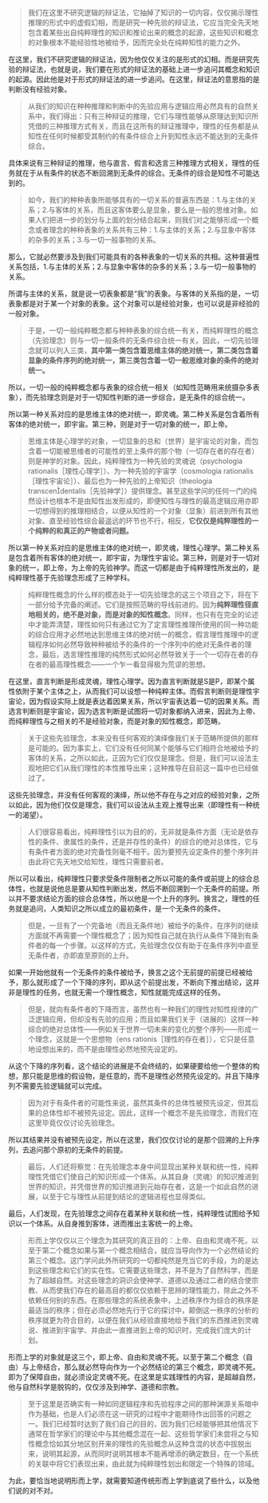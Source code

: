 <blockquote>我们在这里不研究逻辑的辩证法，它抽掉了知识的一切内容，仅仅揭示理性推理的形式中的虚假幻相，而是研究一种先验的辩证法，它应当完全先天地包含着某些出自纯粹理性的知识和推论出来的概念的起源，这些知识和概念的对象根本不能经验性地被给予，因而完全处在纯粹知性的能力之外。</blockquote><p>在这里，我们不研究逻辑的辩证法，因为他仅仅关注的是形式的幻相。而是研究先验的辩证法，也就是说，我们要在形式的辩证法的基础上进一步追问其概念和知识的起源。因此他是对于形式的辩证法的进一步追问。在这里，辩证法的意思指的是判断没有经验对象。</p><blockquote>从我们的知识在种种推理和判断中的先验应用与逻辑应用必然具有的自然关系中，我们得出：只有三种辩证的推理，它们与理性能够从原理达到知识所凭借的三种推理方式有关，而且在这所有的辩证推理中，理性的任务都是从知性在任何时候都受其制约的有条件综合上升到知性永远不能达到的无条件综合。</blockquote><p>具体来说有三种辩证的推理，他与直言、假言和选言三种推理方式相关，理性的任务就在于从有条件的状态不断回溯到无条件的综合。无条件的综合是知性不可能达到的。</p><blockquote>如今，我们的种种表象所能够具有的一切关系的普遍东西是：1.与主体的关系；2.与客体的关系，而且这客体要么是显象，要么是一般的思维对象。如果人们把进一步的划分与上面的划分结合起来，则我们对之能够形成一个概念或者理念的种种表象的关系共有三种：1.与主体的关系；2.与显象中客体的杂多的关系；3.与一切一般事物的关系。</blockquote><p>那么，它就必然要涉及到我们可能具有的各种表象的一切关系的共相。这种普遍性关系包括，1.与主体的关系；2.与显象中客体的杂多的关系；3.与一切一般事物的关系。</p><p>所谓与主体的关系，就是说一切表象都是“我”的表象。与客体的关系指的是，一切表象都是对于某一个对象的表象。这个对象可以是经验对象，也可以说是非经验的一般对象。</p><blockquote>于是，一切一般纯粹概念都与种种表象的综合统一有关，而纯粹理性的概念（先验理念）则与一切一般条件的无条件综合统一有关。因此，一切先验理念就可以列入三类，<b>其中第一类包含着思维主体的绝对统一，第二类包含着显象的条件序列的绝对统一，第三类包含着一切一般思维对象的条件的绝对统一。</b></blockquote><p>所以，一切一般的纯粹概念都与表象的综合统一相关（如知性范畴用来统摄杂多表象），而先验理念则是对于一切知性判断的进一步综合，是无条件的综合统一。</p><p>所以第一种关系对应的是思维主体的绝对统一，即灵魂。第二种关系是包含着所有客体的绝对统一，即宇宙。第三种，则是对于一切对象的统一，即上帝。</p><blockquote>思维主体是心理学的对象，一切显象的总和（世界）是宇宙论的对象，而包含着一切能被思维者的可能性的至上条件的那个物（一切存在者的存在者）则是神学的对象。因此，纯粹理性为一种先验的灵魂说（psychologia rationalis［理性心理学］）、为一种先验的宇宙学（cosmologia rationalis［理性宇宙论］）、最后也为一种先验的上帝知识（theologia transcendentalis［先验神学］）提供理念。甚至这些学问的任何一门的纯然设计也根本不是由知性出发形成的，即便知性与理性的最高逻辑应用亦即一切想得到的推理相结合，以便从知性的一个对象（显象）前进到所有其他对象、直至经验性综合最遥远的环节也不行，相反，<b>它仅仅是纯粹理性的一个纯粹的和真正的产物或者问题。</b></blockquote><p>所以第一种关系对应的是思维主体的绝对统一，即灵魂，理性心理学。第二种关系是包含着所有客体的绝对统一，即宇宙，为理性宇宙论。第三种，则是对于一切对象的统一，即上帝，为上帝的先验神学。而这一切都是由于纯粹理性所发出的，是纯粹理性基于先验理念形成了三种学科。</p><blockquote>纯粹理性概念的什么样的模态处于一切先验理念的这三个项目之下，将在下一部分给予完备的阐述。它们是按照范畴的导线前进的。因为<b>纯粹理性径直地相关的，绝不是对象，而是对象的知性概念</b>。同样，也只有在完全的论述中才能弄清楚，理性如何只有通过它为了定言理性推理所使用的同一种功能的综合应用才必然地达到思维主体的绝对统一的概念，假言理性推理中的逻辑程序如何必然导致种种被给予的条件的一个序列中的绝对无条件者的理念，最后，选言理性推理的纯然形式如何必然导致关于一个一切存在者的存在者的最高理性概念——一个乍一看显得极为荒谬的思想。</blockquote><p>在这里，直言判断是形成灵魂，理性心理学。因为直言判断就是S是P，即某个属性依附于某个主体之上，从而我们可以设想一种纯粹主体。而假言判断则是理性宇宙论，因为假设实际上就是表达着因果关系，所以宇宙表达着一切的因果关系。而选言判断则是宇宙论，因为选言判断是试图将一切对象都纳入进来，因此为上帝、而纯粹理性与之相关的不是经验对象，而是对象的知性概念，即范畴。</p><blockquote>关于这些先验理念，本来没有任何客观的演绎像我们关于范畴所提供的那样是可能的。因为事实上，它们没有任何同某个能够与它们相符合地被给予的客体的关系，之所以如此，正因为它们仅仅是理念。但是，我们可以设法主观地把它们从我们理性的本性推导出来；这种推导在目前这一篇中也已经做过了。</blockquote><p>这些先验理念，并没有任何客观的演绎，所以他不存在与之对应的经验对象，之所以如此，因为他们仅仅是理念，我们可以设法从主观上推导出来（即理性有一种统一的渴望）。</p><blockquote>人们很容易看出，纯粹理性引以为目的的，无非就是条件方面（无论是依存性的条件、隶属性的条件，还是并存性的条件）的综合的绝对总体性，它与有条件者方面的绝对完备性则毫不相干。因为要预先设定条件的整个序列并由此将它先天地交给知性，理性只需要前者。</blockquote><p>所以可以看出，纯粹理性只要求受条件限制者之所以可能的条件或前提上的综合总体性，也就是说他总是要从知性判断出发，然后不断回溯到一个无条件的前提。所以并不要求结论方面的综合总体性，所以他是一个上升的序列。换言之，理性的任务就是追问，人类知识之所以成立的最初条件，是一个无条件的条件。</p><blockquote>但是，一旦有了一个完备地（而且无条件地）被给予的条件，在序列的继续方面就不再需要一个理性概念了；因为知性自己就在执行从条件下降到有条件者的每一个步骤。以这样的方式，先验理念仅仅有助于在条件序列中直至无条件者，亦即直至原则的上升。</blockquote><p>如果一开始他就有一个无条件的条件被给予，换言之这个无前提的前提已经被给予，那么就形成了一个下降的序列，即从这个前提出发，不断向下推出结论，这并非是理性的任务，也就无需一个理性概念，知性就能完成这样的任务。</p><blockquote>但是，就向有条件者的下降而言，虽然也有一种我们的理性对知性规律的广泛逻辑应用，但却没有先验的应用；而且如果我们关于（进展的）这样一种综合的绝对总体性——例如关于世界一切未来的变化的整个序列——形成一个理念，这就是一个思想物（ens rationis［理性的存在者］），它只是任意地设想出来的，而不是由理性必然地预先设定的。</blockquote><p>从这个下降的序列看，这个结论的进展是不会终结的，如果硬要给他一个整体的构想，那只能是思维的假设物，是任意的，而不是理性必然预先设定的。并且下降序列不需要先验逻辑就可以完成。</p><blockquote>因为对于有条件者的可能性来说，虽然其条件的总体性被预先设定，但其后果的总体性却不被预先设定。因此，这样一个概念不是先验理念，而我们在这里毕竟仅仅讨论先验理念。</blockquote><p>所以其结果并没有被预先设定，所以在这里，我们仅仅讨论的是那个回溯的上升序列，去追问那个原初的无条件的前提。</p><blockquote>最后，人们还将察觉：在先验理念本身中间显现出某种关联和统一性，纯粹理性凭借它们使自己的知识形成一个体系。从其自身（灵魂）的知识推进到世界的知识，并凭借世界的知识推进到元始存在者，这是一个如此自然的进展，以至于它与理性从前提到结论的逻辑进程也显得类似。</blockquote><p>最后，人们发现，在先验理念之间存在着某种关联和统一性，纯粹理性试图给予知识以一个体系。从自身推到客体，进而推出主客统一的上帝。</p><blockquote>形而上学仅仅以三个理念为其研究的真正目的：上帝、自由和灵魂不死，以至于第二个概念如果与第一个概念相结合，就应当导向作为一个必然结论的第三个概念。这门学问此外所研究的一切都纯然是充当它的手段，为的是达到这些理念和它们的实在性。它需要这些理念，并不是为了自然科学，而是为了超越自然。对这些理念的洞识会使神学、道德以及通过二者的结合使宗教、从而使我们存在的最高目的都仅仅依赖于思辨的理性能力，除此之外不依赖任何别的东西。在那些理念的系统表象中，上述秩序作为综合的秩序是最适当的秩序；但在必须必然地先行于它的探讨中，颠倒这一秩序的分析的秩序就更为符合目的，以便在我们从经验直接地给予我们的东西推进到灵魂说、推进到宇宙学、并由此一直推进到上帝的知识时，完成我们庞大的计划。</blockquote><p>形而上学的对象就是这三个，即上帝、自由和灵魂不死。以至于第二个概念（自由）与上帝结合，那么就必然导向作为一个必然结论的第三个概念，即灵魂不死。即为了保障自由，就必须设定灵魂不死。在这里是实践理性的内容，是超越自然，他与自然科学是脱钩的，仅仅涉及到神学、道德和宗教。</p><blockquote>至于这里是否确实有一种如同逻辑程序和先验程序之间的那种渊源关系暗中作为基础，也是人们必须在这一研究的过程中才能期待作出回答的问题之一。我们已经暂时达到了我们自己的目的，因为我们已经能够把其他情况下通常在哲学家们的理论中与其他概念混在一起、这些哲学家们未尝将之与知性概念恰如其分地区别开来的理性的先验概念从这种含混的状态中拔脱出来，说明其起源，从而同时说明其根本不能再增添的确定数目，在一个系统的关联中将它们表现出来，由此就为纯粹理性划出和限定一个特殊的领域。</blockquote><p>为此，要恰当地说明形而上学，就需要知道传统形而上学到底说了些什么，以及他们说的对不对。</p>
